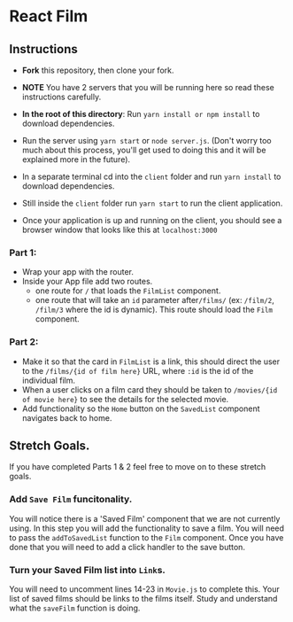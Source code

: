 # React Film 

## Instructions

* **Fork** this repository, then clone your fork.
* **NOTE** You have 2 servers that you will be running here so read these instructions carefully.
* **In the root of this directory**: Run `yarn install or npm install` to download dependencies.
* Run the server using `yarn start` or `node server.js`. (Don't worry too much about this process, you'll get used to doing this and it will be explained more in the future).
* In a separate terminal cd into the `client` folder and run `yarn install` to download dependencies.
* Still inside the `client` folder run `yarn start` to run the client application.

* Once your application is up and running on the client, you should see a browser window that looks like this at `localhost:3000`

### Part 1:

* Wrap your app with the router.
* Inside your App file add two routes.
  * one route for `/` that loads the `FilmList` component.
  * one route that will take an `id` parameter after`/films/` (ex: `/film/2`, `/film/3` where the id is dynamic). This route should load the `Film` component.

### Part 2:

* Make it so that the card in `FilmList` is a link, this should direct the user to the `/films/{id of film here}` URL, where `:id` is the id of the individual film.
* When a user clicks on a film card they should be taken to `/movies/{id of movie here}` to see the details for the selected movie.
* Add functionality so the `Home` button on the `SavedList` component navigates back to home.

## Stretch Goals.

If you have completed Parts 1 & 2 feel free to move on to these stretch goals.

### Add `Save Film` funcitonality.

You will notice there is a 'Saved Film' component that we are not currently using. In this step you will add the functionality to save a film. You will need to pass the `addToSavedList` function to the `Film` component. Once you have done that you will need to add a click handler to the save button.

### Turn your Saved Film list into `Link`s.

You will need to uncomment lines 14-23 in `Movie.js` to complete this. Your list of saved films should be links to the films itself. Study and understand what the `saveFilm` function is doing.

